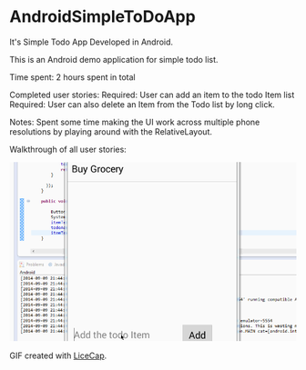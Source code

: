 AndroidSimpleToDoApp
====================

It's Simple Todo App Developed in Android.

This is an Android demo application for simple todo list. 

Time spent: 2 hours spent in total

Completed user stories:
 Required: User can add an item to the todo Item list
 Required: User can also delete an Item from the Todo list by long click.
 
Notes:
Spent some time making the UI work across multiple phone resolutions by playing around with the RelativeLayout.

Walkthrough of all user stories:

![Video Walkthrough](androidTodo.gif)

GIF created with [LiceCap](http://www.cockos.com/licecap/).
